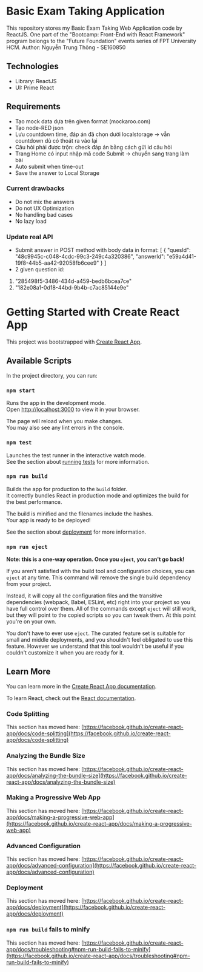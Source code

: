 # Basic Exam Taking Application
This repository stores my Basic Exam Taking Web Application code by ReactJS. One part of the "Bootcamp: Front-End with React Framework" program belongs to the "Future Foundation" events series of FPT University HCM.
Author: Nguyễn Trung Thông - SE160850

## Technologies
- Library: ReactJS
- UI: Prime React

## Requirements
- Tạo mock data dựa trên given format (mockaroo.com)
- Tạo node-RED json
- Lưu countdown time, đáp án đã chọn dưới localstorage → vẫn countdown dù có thoát ra vào lại
- Câu hỏi phải được trộn: check đáp án bằng cách gửi id câu hỏi
- Trang Home có input nhập mã code Submit → chuyển sang trang làm bài
- Auto submit when time-out
- Save the answer to Local Storage

### Current drawbacks
- Do not mix the answers
- Do not UX Optimization
- No handling bad cases
- No lazy load


### Update real API
- Submit answer in POST method with body data in format: [
{
"quesId": "48c9945c-c048-4cdc-99c3-249c4a320386",
"answerId": "e59a4d41-19f8-44b5-aa42-92058fb6cee9"
}
]
- 2 given question id:
1. "285498f5-3486-434d-a459-bedb6bcea7ce"
2. "182e08a1-0d18-44bd-9b4b-c7ac85144e9e"
# Getting Started with Create React App

This project was bootstrapped with [Create React App](https://github.com/facebook/create-react-app).

## Available Scripts

In the project directory, you can run:

### `npm start`

Runs the app in the development mode.\
Open [http://localhost:3000](http://localhost:3000) to view it in your browser.

The page will reload when you make changes.\
You may also see any lint errors in the console.

### `npm test`

Launches the test runner in the interactive watch mode.\
See the section about [running tests](https://facebook.github.io/create-react-app/docs/running-tests) for more information.

### `npm run build`

Builds the app for production to the `build` folder.\
It correctly bundles React in production mode and optimizes the build for the best performance.

The build is minified and the filenames include the hashes.\
Your app is ready to be deployed!

See the section about [deployment](https://facebook.github.io/create-react-app/docs/deployment) for more information.

### `npm run eject`

**Note: this is a one-way operation. Once you `eject`, you can't go back!**

If you aren't satisfied with the build tool and configuration choices, you can `eject` at any time. This command will remove the single build dependency from your project.

Instead, it will copy all the configuration files and the transitive dependencies (webpack, Babel, ESLint, etc) right into your project so you have full control over them. All of the commands except `eject` will still work, but they will point to the copied scripts so you can tweak them. At this point you're on your own.

You don't have to ever use `eject`. The curated feature set is suitable for small and middle deployments, and you shouldn't feel obligated to use this feature. However we understand that this tool wouldn't be useful if you couldn't customize it when you are ready for it.

## Learn More

You can learn more in the [Create React App documentation](https://facebook.github.io/create-react-app/docs/getting-started).

To learn React, check out the [React documentation](https://reactjs.org/).

### Code Splitting

This section has moved here: [https://facebook.github.io/create-react-app/docs/code-splitting](https://facebook.github.io/create-react-app/docs/code-splitting)

### Analyzing the Bundle Size

This section has moved here: [https://facebook.github.io/create-react-app/docs/analyzing-the-bundle-size](https://facebook.github.io/create-react-app/docs/analyzing-the-bundle-size)

### Making a Progressive Web App

This section has moved here: [https://facebook.github.io/create-react-app/docs/making-a-progressive-web-app](https://facebook.github.io/create-react-app/docs/making-a-progressive-web-app)

### Advanced Configuration

This section has moved here: [https://facebook.github.io/create-react-app/docs/advanced-configuration](https://facebook.github.io/create-react-app/docs/advanced-configuration)

### Deployment

This section has moved here: [https://facebook.github.io/create-react-app/docs/deployment](https://facebook.github.io/create-react-app/docs/deployment)

### `npm run build` fails to minify

This section has moved here: [https://facebook.github.io/create-react-app/docs/troubleshooting#npm-run-build-fails-to-minify](https://facebook.github.io/create-react-app/docs/troubleshooting#npm-run-build-fails-to-minify)
